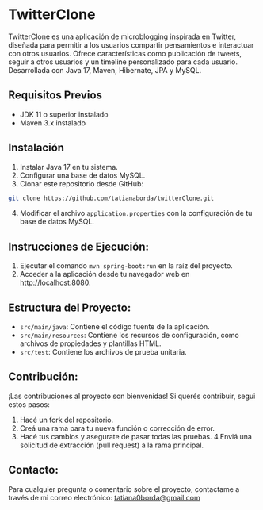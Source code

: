 # TwitterClone

TwitterClone es una aplicación de microblogging inspirada en Twitter, diseñada para permitir a los usuarios compartir pensamientos e interactuar con otros usuarios. Ofrece características como publicación de tweets, seguir a otros usuarios y un timeline personalizado para cada usuario. Desarrollada con Java 17, Maven, Hibernate, JPA y MySQL.

## Requisitos Previos

- JDK 11 o superior instalado
- Maven 3.x instalado

## Instalación

1. Instalar Java 17 en tu sistema.
2. Configurar una base de datos MySQL.
3. Clonar este repositorio desde GitHub:

```bash
git clone https://github.com/tatianaborda/twitterClone.git
```

4. Modificar el archivo `application.properties` con la configuración de tu base de datos MySQL.

## Instrucciones de Ejecución:

1. Ejecutar el comando `mvn spring-boot:run` en la raíz del proyecto.
2. Acceder a la aplicación desde tu navegador web en [http://localhost:8080](http://localhost:8080).

## Estructura del Proyecto:

- `src/main/java`: Contiene el código fuente de la aplicación.
- `src/main/resources`: Contiene los recursos de configuración, como archivos de propiedades y plantillas HTML.
- `src/test`: Contiene los archivos de prueba unitaria.

## Contribución:

¡Las contribuciones al proyecto son bienvenidas! Si querés contribuir, segui estos pasos:

1. Hacé un fork del repositorio.
2. Creá una rama para tu nueva función o corrección de error.
3. Hacé tus cambios y asegurate de pasar todas las pruebas.
4.Enviá una solicitud de extracción (pull request) a la rama principal.

## Contacto:

Para cualquier pregunta o comentario sobre el proyecto, contactame a través de mi correo electrónico: tatiana0borda@gmail.com
